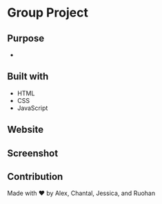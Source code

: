 # Group Project

## Purpose

-

## Built with

- HTML
- CSS
- JavaScript

## Website

## Screenshot

## Contribution

Made with ❤️ by Alex, Chantal, Jessica, and Ruohan
